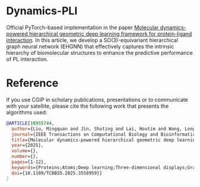 # Dynamics-PLI

Official PyTorch-based implementation in the paper [Molecular dynamics-powered hierarchical geometric deep learning framework for protein-ligand interaction]([https://doi.org/10.1093/bib/bbad404](https://ieeexplore.ieee.org/document/10955744)). In this article, we develop a SO(3)-equivariant hierarchical graph neural network (EHGNN) that effectively captures the intrinsic hierarchy of biomolecular structures to enhance the predictive performance of PL interaction.


# Reference

If you use CGIP in scholary publications, presentations or to communicate with your satellite, please cite the following work that presents the algorithms used:
```bib
@ARTICLE{10955744,
  author={Liu, Mingquan and Jin, Shuting and Lai, Houtim and Wang, Longyue and Wang, Jianmin and Cheng, Zhixiang and Zeng, Xiangxiang},
  journal={IEEE Transactions on Computational Biology and Bioinformatics}, 
  title={Molecular dynamics-powered hierarchical geometric deep learning framework for protein-ligand interaction}, 
  year={2025},
  volume={},
  number={},
  pages={1-12},
  keywords={Proteins;Atoms;Deep learning;Three-dimensional displays;Graph neural networks;Feature extraction;Drugs;Computational modeling;Training;Representation learning;Protein-ligand interactions;Molecular dynamics;Geometric deep learning;Pre-training},
  doi={10.1109/TCBBIO.2025.3558959}}
}
```
